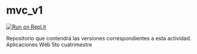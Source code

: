 # mvc_v1

[![Run on Repl.it](https://repl.it/badge/github/AndreaJuarez/mvc_v1)](https://repl.it/github/AndreaJuarez/mvc_v1)

Repositorio que contendrá las versiones correspondientes a esta actividad. Aplicaciones Web 5to cuatrimestre